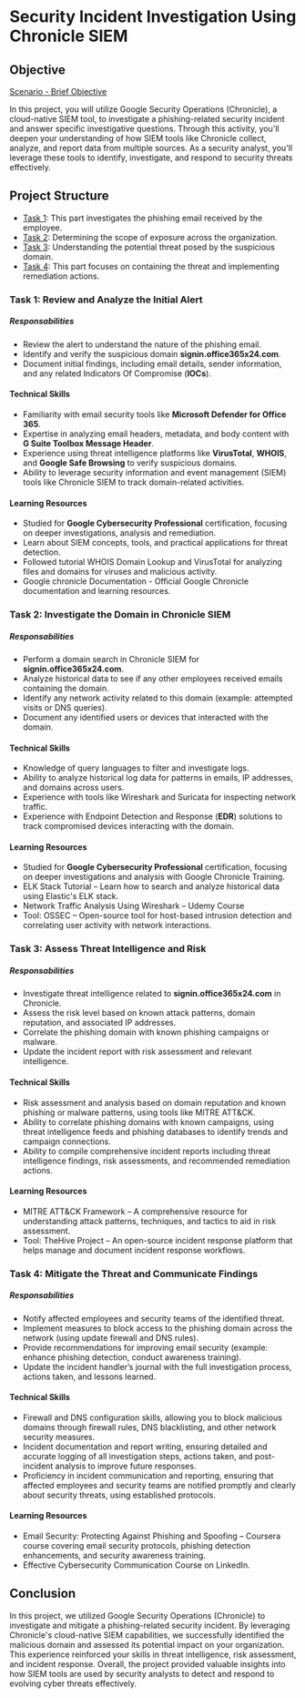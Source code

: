 # Security Incident Investigation Using Chronicle SIEM

## Objective
[Scenario - Brief Objective](https://github.com/guydjiken/guydjiken.github.io/blob/main/cyber/Scenario.md)

In this project, you will utilize Google Security Operations (Chronicle), a cloud-native SIEM tool, to investigate a phishing-related security incident and answer specific investigative questions. Through this activity, you'll deepen your understanding of how SIEM tools like Chronicle collect, analyze, and report data from multiple sources. As a security analyst, you'll leverage these tools to identify, investigate, and respond to security threats effectively.

## Project Structure
- [Task 1](https://github.com/guydjiken/guydjiken.github.io/blob/main/cyber/Monitor%20and%20Investigate%20Alerts.py): This part investigates the phishing email received by the employee.
- [Task 2](https://github.com/guydjiken/guydjiken.github.io/blob/main/cyber/Investigate%20Malicious%20IP%20Address.py): Determining the scope of exposure across the organization.
- [Task 3](https://github.com/guydjiken/guydjiken.github.io/blob/main/cyber/Respond%20to%20Compromised%20Hosts%20and%20Malicious%20Processes.py): Understanding the potential threat posed by the suspicious domain.
- [Task 4](https://github.com/guydjiken/guydjiken.github.io/blob/main/cyber/Generate%20Incident%20Report.py): This part focuses on containing the threat and implementing remediation actions.

### Task 1: Review and Analyze the Initial Alert

##### Responsabilities
- Review the alert to understand the nature of the phishing email.
- Identify and verify the suspicious domain **signin.office365x24.com**.
- Document initial findings, including email details, sender information, and any related Indicators Of Compromise (**IOCs**).

#### Technical Skills
- Familiarity with email security tools like **Microsoft Defender for Office 365**.
- Expertise in analyzing email headers, metadata, and body content with **G Suite Toolbox Message Header**.
- Experience using threat intelligence platforms like **VirusTotal**, **WHOIS**, and **Google Safe Browsing** to verify suspicious domains.
- Ability to leverage security information and event management (SIEM) tools like Chronicle SIEM to track domain-related activities.

#### Learning Resources
- Studied for **Google Cybersecurity Professional** certification, focusing on deeper investigations, analysis and remediation.
- Learn about SIEM concepts, tools, and practical applications for threat detection.
- Followed tutorial WHOIS Domain Lookup and VirusTotal for analyzing files and domains for viruses and malicious activity.
- Google chronicle Documentation - Official Google Chronicle documentation and learning resources.

### Task 2: Investigate the Domain in Chronicle SIEM

##### Responsabilities
- Perform a domain search in Chronicle SIEM for **signin.office365x24.com**.
- Analyze historical data to see if any other employees received emails containing the domain.
- Identify any network activity related to this domain (example: attempted visits or DNS queries).
- Document any identified users or devices that interacted with the domain.

#### Technical Skills
- Knowledge of query languages to filter and investigate logs.
- Ability to analyze historical log data for patterns in emails, IP addresses, and domains across users.
- Experience with tools like Wireshark and Suricata for inspecting network traffic.
- Experience with Endpoint Detection and Response (**EDR**) solutions to track compromised devices interacting with the domain.

#### Learning Resources
- Studied for **Google Cybersecurity Professional** certification, focusing on deeper investigations and analysis with Google Chronicle Training.
- ELK Stack Tutorial – Learn how to search and analyze historical data using Elastic's ELK stack.
- Network Traffic Analysis Using Wireshark – Udemy Course
- Tool: OSSEC – Open-source tool for host-based intrusion detection and correlating user activity with network interactions.

### Task 3: Assess Threat Intelligence and Risk

##### Responsabilities
- Investigate threat intelligence related to **signin.office365x24.com** in Chronicle.
- Assess the risk level based on known attack patterns, domain reputation, and associated IP addresses.
- Correlate the phishing domain with known phishing campaigns or malware.
- Update the incident report with risk assessment and relevant intelligence.

#### Technical Skills
- Risk assessment and analysis based on domain reputation and known phishing or malware patterns, using tools like MITRE ATT&CK.
- Ability to correlate phishing domains with known campaigns, using threat intelligence feeds and phishing databases to identify trends and campaign connections.
- Ability to compile comprehensive incident reports including threat intelligence findings, risk assessments, and recommended remediation actions.

#### Learning Resources
- MITRE ATT&CK Framework – A comprehensive resource for understanding attack patterns, techniques, and tactics to aid in risk assessment.
- Tool: TheHive Project – An open-source incident response platform that helps manage and document incident response workflows.

### Task 4: Mitigate the Threat and Communicate Findings

##### Responsabilities
- Notify affected employees and security teams of the identified threat.
- Implement measures to block access to the phishing domain across the network (using update firewall and DNS rules).
- Provide recommendations for improving email security (example: enhance phishing detection, conduct awareness training).
- Update the incident handler’s journal with the full investigation process, actions taken, and lessons learned.

#### Technical Skills
- Firewall and DNS configuration skills, allowing you to block malicious domains through firewall rules, DNS blacklisting, and other network security measures.
- Incident documentation and report writing, ensuring detailed and accurate logging of all investigation steps, actions taken, and post-incident analysis to improve future responses.
- Proficiency in incident communication and reporting, ensuring that affected employees and security teams are notified promptly and clearly about security threats, using established protocols.

#### Learning Resources
- Email Security: Protecting Against Phishing and Spoofing – Coursera course covering email security protocols, phishing detection enhancements, and security awareness training.
- Effective Cybersecurity Communication Course on LinkedIn. 

## Conclusion

In this project, we utilized Google Security Operations (Chronicle) to investigate and mitigate a phishing-related security incident.
By leveraging Chronicle's cloud-native SIEM capabilities, we successfully identified the malicious domain and assessed its potential impact on your organization. This experience reinforced your skills in threat intelligence, risk assessment, and incident response.
Overall, the project provided valuable insights into how SIEM tools are used by security analysts to detect and respond to evolving cyber threats effectively.